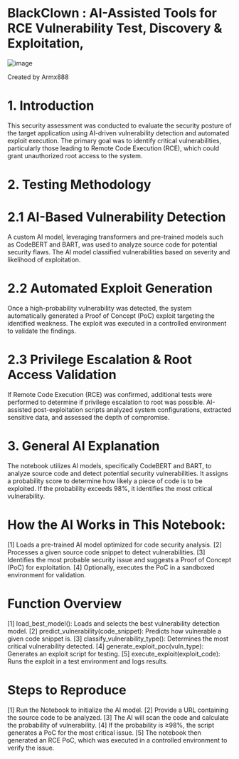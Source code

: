 # BlackClown : AI-Assisted Tools for RCE Vulnerability Test, Discovery &amp; Exploitation,
![image](https://github.com/user-attachments/assets/550c6f59-0856-402d-966b-0eca3ac13302)

 Created by Armx888
# 1. Introduction

This security assessment was conducted to evaluate the security posture of the target application using AI-driven vulnerability detection and automated exploit execution. The primary goal was to identify critical vulnerabilities, particularly those leading to Remote Code Execution (RCE), which could grant unauthorized root access to the system.

# 2. Testing Methodology

# 2.1 AI-Based Vulnerability Detection
A custom AI model, leveraging transformers and pre-trained models such as CodeBERT and BART, was used to analyze source code for potential security flaws. The AI model classified vulnerabilities based on severity and likelihood of exploitation.

# 2.2 Automated Exploit Generation
Once a high-probability vulnerability was detected, the system automatically generated a Proof of Concept (PoC) exploit targeting the identified weakness. The exploit was executed in a controlled environment to validate the findings.

# 2.3 Privilege Escalation & Root Access Validation
If Remote Code Execution (RCE) was confirmed, additional tests were performed to determine if privilege escalation to root was possible. AI-assisted post-exploitation scripts analyzed system configurations, extracted sensitive data, and assessed the depth of compromise.

# 3. General AI Explanation
The notebook utilizes AI models, specifically CodeBERT and BART, to analyze source code and detect potential security vulnerabilities. It assigns a probability score to determine how likely a piece of code is to be exploited. If the probability exceeds 98%, it identifies the most critical vulnerability.

# How the AI Works in This Notebook:
  [1]	Loads a pre-trained AI model optimized for code security analysis.
  [2] Processes a given source code snippet to detect vulnerabilities.
  [3] Identifies the most probable security issue and suggests a Proof of Concept (PoC) for exploitation.
  [4] Optionally, executes the PoC in a sandboxed environment for validation.

# Function Overview
  [1]	load_best_model(): Loads and selects the best vulnerability detection model.
  [2]	predict_vulnerability(code_snippet): Predicts how vulnerable a given code snippet is.
  [3]	classify_vulnerability_type(): Determines the most critical vulnerability detected.
  [4]	generate_exploit_poc(vuln_type): Generates an exploit script for testing.
  [5]	execute_exploit(exploit_code): Runs the exploit in a test environment and logs results.

# Steps to Reproduce
  [1]	Run the Notebook to initialize the AI model.
  [2]	Provide a URL containing the source code to be analyzed.
  [3]	The AI will scan the code and calculate the probability of vulnerability.
  [4]	If the probability is ≥98%, the script generates a PoC for the most critical issue.
  [5]	The notebook then generated an RCE PoC, which was executed in a controlled environment to verify the issue.
